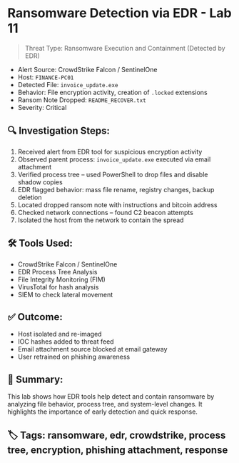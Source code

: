 # Ransomware Detection via EDR - Lab 11
> Threat Type: Ransomware Execution and Containment (Detected by EDR)
- Alert Source: CrowdStrike Falcon / SentinelOne
- Host: `FINANCE-PC01`
- Detected File: `invoice_update.exe`
- Behavior: File encryption activity, creation of `.locked` extensions
- Ransom Note Dropped: `README_RECOVER.txt`
- Severity: Critical
## 🔍 Investigation Steps:
1. Received alert from EDR tool for suspicious encryption activity
2. Observed parent process: `invoice_update.exe` executed via email attachment
3. Verified process tree – used PowerShell to drop files and disable shadow copies
4. EDR flagged behavior: mass file rename, registry changes, backup deletion
5. Located dropped ransom note with instructions and bitcoin address
6. Checked network connections – found C2 beacon attempts
7. Isolated the host from the network to contain the spread
## 🛠️ Tools Used:
- CrowdStrike Falcon / SentinelOne
- EDR Process Tree Analysis
- File Integrity Monitoring (FIM)
- VirusTotal for hash analysis
- SIEM to check lateral movement
## ✅ Outcome:
- Host isolated and re-imaged
- IOC hashes added to threat feed
- Email attachment source blocked at email gateway
- User retrained on phishing awareness
## 🧠 Summary:
This lab shows how EDR tools help detect and contain ransomware by analyzing file behavior, process tree, and system-level changes. It highlights the importance of early detection and quick response.
## 🏷️ Tags: ransomware, edr, crowdstrike, process tree, encryption, phishing attachment, response
